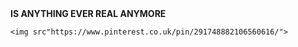 <html>
  
  <head>
    <title>soufdomingo</title>
  </head>
  
  <body>
    <strong>IS ANYTHING EVER REAL ANYMORE</strong>
    
    
    <img src"https://www.pinterest.co.uk/pin/291748882106560616/">
    
  </body>
  
</html>
